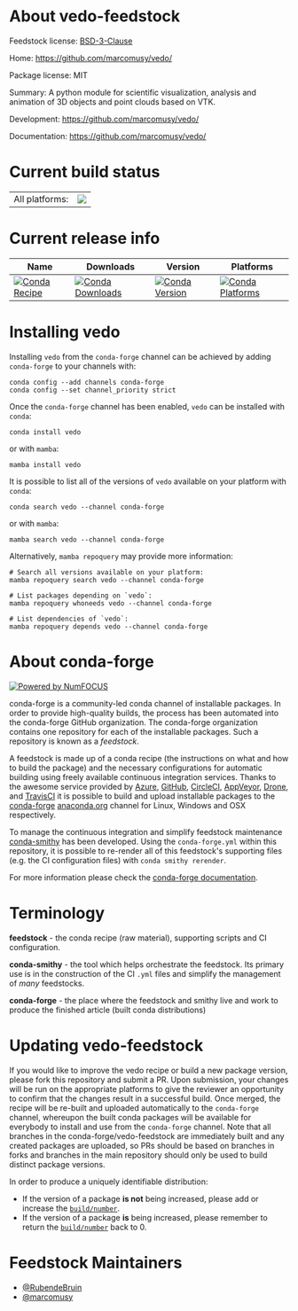 About vedo-feedstock
====================

Feedstock license: [BSD-3-Clause](https://github.com/conda-forge/vedo-feedstock/blob/main/LICENSE.txt)

Home: https://github.com/marcomusy/vedo/

Package license: MIT

Summary: A python module for scientific visualization, analysis and animation of 3D objects and point clouds based on VTK.

Development: https://github.com/marcomusy/vedo/

Documentation: https://github.com/marcomusy/vedo/

Current build status
====================


<table><tr><td>All platforms:</td>
    <td>
      <a href="https://dev.azure.com/conda-forge/feedstock-builds/_build/latest?definitionId=10086&branchName=main">
        <img src="https://dev.azure.com/conda-forge/feedstock-builds/_apis/build/status/vedo-feedstock?branchName=main">
      </a>
    </td>
  </tr>
</table>

Current release info
====================

| Name | Downloads | Version | Platforms |
| --- | --- | --- | --- |
| [![Conda Recipe](https://img.shields.io/badge/recipe-vedo-green.svg)](https://anaconda.org/conda-forge/vedo) | [![Conda Downloads](https://img.shields.io/conda/dn/conda-forge/vedo.svg)](https://anaconda.org/conda-forge/vedo) | [![Conda Version](https://img.shields.io/conda/vn/conda-forge/vedo.svg)](https://anaconda.org/conda-forge/vedo) | [![Conda Platforms](https://img.shields.io/conda/pn/conda-forge/vedo.svg)](https://anaconda.org/conda-forge/vedo) |

Installing vedo
===============

Installing `vedo` from the `conda-forge` channel can be achieved by adding `conda-forge` to your channels with:

```
conda config --add channels conda-forge
conda config --set channel_priority strict
```

Once the `conda-forge` channel has been enabled, `vedo` can be installed with `conda`:

```
conda install vedo
```

or with `mamba`:

```
mamba install vedo
```

It is possible to list all of the versions of `vedo` available on your platform with `conda`:

```
conda search vedo --channel conda-forge
```

or with `mamba`:

```
mamba search vedo --channel conda-forge
```

Alternatively, `mamba repoquery` may provide more information:

```
# Search all versions available on your platform:
mamba repoquery search vedo --channel conda-forge

# List packages depending on `vedo`:
mamba repoquery whoneeds vedo --channel conda-forge

# List dependencies of `vedo`:
mamba repoquery depends vedo --channel conda-forge
```


About conda-forge
=================

[![Powered by
NumFOCUS](https://img.shields.io/badge/powered%20by-NumFOCUS-orange.svg?style=flat&colorA=E1523D&colorB=007D8A)](https://numfocus.org)

conda-forge is a community-led conda channel of installable packages.
In order to provide high-quality builds, the process has been automated into the
conda-forge GitHub organization. The conda-forge organization contains one repository
for each of the installable packages. Such a repository is known as a *feedstock*.

A feedstock is made up of a conda recipe (the instructions on what and how to build
the package) and the necessary configurations for automatic building using freely
available continuous integration services. Thanks to the awesome service provided by
[Azure](https://azure.microsoft.com/en-us/services/devops/), [GitHub](https://github.com/),
[CircleCI](https://circleci.com/), [AppVeyor](https://www.appveyor.com/),
[Drone](https://cloud.drone.io/welcome), and [TravisCI](https://travis-ci.com/)
it is possible to build and upload installable packages to the
[conda-forge](https://anaconda.org/conda-forge) [anaconda.org](https://anaconda.org/)
channel for Linux, Windows and OSX respectively.

To manage the continuous integration and simplify feedstock maintenance
[conda-smithy](https://github.com/conda-forge/conda-smithy) has been developed.
Using the ``conda-forge.yml`` within this repository, it is possible to re-render all of
this feedstock's supporting files (e.g. the CI configuration files) with ``conda smithy rerender``.

For more information please check the [conda-forge documentation](https://conda-forge.org/docs/).

Terminology
===========

**feedstock** - the conda recipe (raw material), supporting scripts and CI configuration.

**conda-smithy** - the tool which helps orchestrate the feedstock.
                   Its primary use is in the construction of the CI ``.yml`` files
                   and simplify the management of *many* feedstocks.

**conda-forge** - the place where the feedstock and smithy live and work to
                  produce the finished article (built conda distributions)


Updating vedo-feedstock
=======================

If you would like to improve the vedo recipe or build a new
package version, please fork this repository and submit a PR. Upon submission,
your changes will be run on the appropriate platforms to give the reviewer an
opportunity to confirm that the changes result in a successful build. Once
merged, the recipe will be re-built and uploaded automatically to the
`conda-forge` channel, whereupon the built conda packages will be available for
everybody to install and use from the `conda-forge` channel.
Note that all branches in the conda-forge/vedo-feedstock are
immediately built and any created packages are uploaded, so PRs should be based
on branches in forks and branches in the main repository should only be used to
build distinct package versions.

In order to produce a uniquely identifiable distribution:
 * If the version of a package **is not** being increased, please add or increase
   the [``build/number``](https://docs.conda.io/projects/conda-build/en/latest/resources/define-metadata.html#build-number-and-string).
 * If the version of a package **is** being increased, please remember to return
   the [``build/number``](https://docs.conda.io/projects/conda-build/en/latest/resources/define-metadata.html#build-number-and-string)
   back to 0.

Feedstock Maintainers
=====================

* [@RubendeBruin](https://github.com/RubendeBruin/)
* [@marcomusy](https://github.com/marcomusy/)

